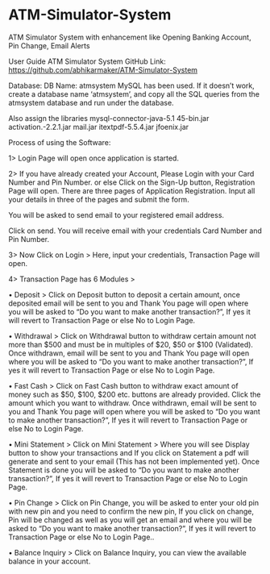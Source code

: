 # ATM-Simulator-System
ATM Simulator System with enhancement like Opening Banking Account, Pin Change, Email Alerts

User Guide
ATM Simulator System
GitHub Link: https://github.com/abhikarmaker/ATM-Simulator-System

Database: 
DB Name: atmsystem
MySQL has been used. 
If it doesn’t work, create a database name ‘atmsystem’, and copy all the SQL queries from the atmsystem database and run under the database.

Also assign the libraries 
mysql-connector-java-5.1 45-bin.jar
activation.-2.2.1.jar
mail.jar
itextpdf-5.5.4.jar
jfoenix.jar

Process of using the Software:

1>	Login Page will open once application is started.

2>	If you have already created your Account, Please Login with your Card Number and Pin Number. or else Click on the Sign-Up button, Registration Page will open. There are three pages of Application Registration. Input all your details in three of the pages and submit the form. 

You will be asked to send email to your registered email address.

Click on send. You will receive email with your credentials Card Number and Pin Number.

3>	Now Click on Login > Here, input your credentials, Transaction Page will open.

4>	Transaction Page has 6 Modules >

•	Deposit > Click on Deposit button to deposit a certain amount, once deposited email will be sent to you and Thank You page will open where you will be asked to “Do you want to make another transaction?”, If yes it will revert to Transaction Page or else No to Login Page.

•	Withdrawal > Click on Withdrawal button to withdraw certain amount not more than $500 and must be in multiples of $20, $50 or $100 (Validated). Once withdrawn, email will be sent to you and Thank You page will open where you will be asked to “Do you want to make another transaction?”, If yes it will revert to Transaction Page or else No to Login Page.

•	Fast Cash > Click on Fast Cash button to withdraw exact amount of money such as $50, $100, $200 etc. buttons are already provided. Click the amount which you want to withdraw. Once withdrawn, email will be sent to you and Thank You page will open where you will be asked to “Do you want to make another transaction?”, If yes it will revert to Transaction Page or else No to Login Page.

•	Mini Statement > Click on Mini Statement > Where you will see Display button to show your transactions and If you click on Statement a pdf will generate and sent to your email (This has not been implemented yet). Once Statement is done you will be asked to “Do you want to make another transaction?”, If yes it will revert to Transaction Page or else No to Login Page.

•	Pin Change > Click on Pin Change, you will be asked to enter your old pin with new pin and you need to confirm the new pin, If you click on change, Pin will be changed as well as you will get an email and where you will be asked to “Do you want to make another transaction?”, If yes it will revert to Transaction Page or else No to Login Page..

•	Balance Inquiry > Click on Balance Inquiry, you can view the available balance in your account.
